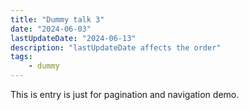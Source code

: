 ```yaml
---
title: "Dummy talk 3"
date: "2024-06-03"
lastUpdateDate: "2024-06-13"
description: "lastUpdateDate affects the order"
tags:
    - dummy
---
```


This is entry is just for pagination and navigation demo.